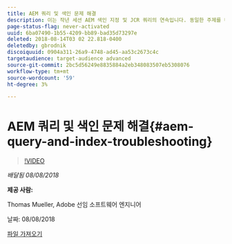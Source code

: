 ```yaml
---
title: AEM 쿼리 및 색인 문제 해결
description: 이는 작년 세션 AEM 색인 지정 및 JCR 쿼리의 연속입니다. 동일한 주제를 다루지만, 완전히 새로운 컨텐츠와 이전 프레젠테이션과 거의 겹치지 않습니다. AEM 6.4의 새로운 기능도 포함되어 있습니다.
page-status-flag: never-activated
uuid: 6ba07490-1b55-4209-bb89-bad35d73297e
deleted: 2018-08-14T03 02 22.818-0400
deletedby: gbrodnik
discoiquuid: 0904a311-26a9-4748-ad45-aa53c2673c4c
targetaudience: target-audience advanced
source-git-commit: 2bc5d56249e8835884a2eb348083507eb5308076
workflow-type: tm+mt
source-wordcount: '59'
ht-degree: 3%

---
```



# AEM 쿼리 및 색인 문제 해결{#aem-query-and-index-troubleshooting}

>[!VIDEO](https://video.tv.adobe.com/v/23270/?quality=9)

*배달됨 08/08/2018*

**제공 사람:**

Thomas Mueller, Adobe 선임 소프트웨어 엔지니어

날짜: 08/08/2018

[파일 가져오기](assets/20180808-gems-adobe+cloud+platform-experience+system+of+record-1.pdf)

<!--
[Get back to the Overview](https://helpx.adobe.com/experience-manager/kt/eseminars/gems/aem-index.html)
-->
